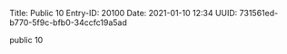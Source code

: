 Title: Public 10
Entry-ID: 20100
Date: 2021-01-10 12:34
UUID: 731561ed-b770-5f9c-bfb0-34ccfc19a5ad

public 10
